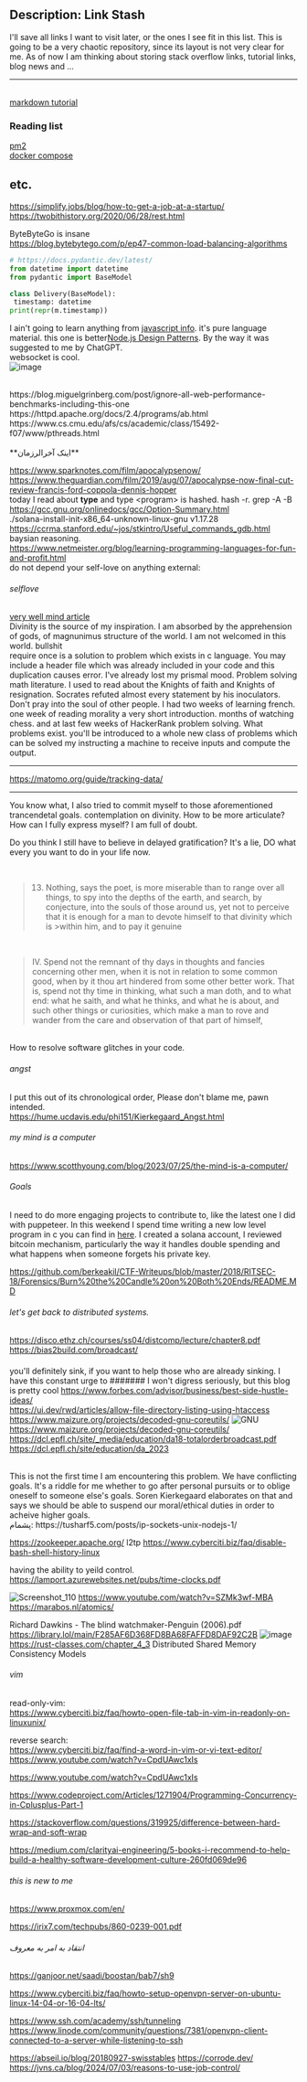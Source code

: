 ## Description: Link Stash
I'll save all links I want to visit later, or the ones I see fit in this list.
This is going to be a very chaotic repository, since its layout is not very clear for me. As of now I am thinking about storing stack overflow links, tutorial links, blog news and ...

---
 []()<br />
[markdown tutorial](https://www.markdowntutorial.com)<br />



### Reading list

 [pm2](https://pm2.keymetrics.io/docs/usage/cluster-mode/)<br />
 [docker compose]( https://docs.docker.com/compose/)<br />
## etc.

https://simplify.jobs/blog/how-to-get-a-job-at-a-startup/<br />
https://twobithistory.org/2020/06/28/rest.html<br />

ByteByteGo is insane<br />
https://blog.bytebytego.com/p/ep47-common-load-balancing-algorithms<br />

```python
# https://docs.pydantic.dev/latest/
from datetime import datetime
from pydantic import BaseModel

class Delivery(BaseModel):
 timestamp: datetime
print(repr(m.timestamp))
```
I ain't going to learn anything from [javascript info](https://javascript.info/date). it's pure language material. this one is better[Node.js Design Patterns](https://www.amazon.com/Node-js-Design-Patterns-techniques-applications/dp/1783287314). By the way it was suggested to me by ChatGPT.<br/>
websocket is cool.<br>
![image](https://github.com/arashatt/link-stash/assets/55944526/645a3786-3a39-4105-8b05-ac88df4e2d4d)<br>


<br/>
https://blog.miguelgrinberg.com/post/ignore-all-web-performance-benchmarks-including-this-one<br>
https://httpd.apache.org/docs/2.4/programs/ab.html<br>
https://www.cs.cmu.edu/afs/cs/academic/class/15492-f07/www/pthreads.html <br>
<br/>
**اینک آخرالرزمان**


https://www.sparknotes.com/film/apocalypsenow/
<br/>
https://www.theguardian.com/film/2019/aug/07/apocalypse-now-final-cut-review-francis-ford-coppola-dennis-hopper
<br/>
today I read about **type** and type \<program\> is hashed. hash -r. 
grep -A -B
<br/>
https://gcc.gnu.org/onlinedocs/gcc/Option-Summary.html
<br/>
./solana-install-init-x86_64-unknown-linux-gnu v1.17.28
<br/>
https://ccrma.stanford.edu/~jos/stkintro/Useful_commands_gdb.html
<br/>
baysian reasoning.
<br/>
https://www.netmeister.org/blog/learning-programming-languages-for-fun-and-profit.html
<br/>
do not depend your self-love on anything external:
<br/>
###### selflove
[very well mind article](https://www.verywellmind.com/ways-to-practice-self-love-5667417)
<br/>
Divinity is the source of my inspiration. I am absorbed by the apprehension of gods, of magnunimus structure of the world.
I am not welcomed in this world.
bullshit
<br/>
require once is a solution to problem which exists in c language. You may include a header file which was already included in your code and this duplication causes error.
I've already lost my prismal mood. Problem solving math literature. 
I used to read about the Knights of faith and Knights of resignation. Socrates refuted almost every statement by his inoculators.
Don't pray into the soul of other people.
I had two weeks of learning french.
one week of reading morality a very short introduction. months of watching chess. and at last few weeks of HackerRank problem solving. 
What problems exist. you'll be introduced to a whole new class of problems which can be solved my instructing a machine to receive inputs and compute the output.

---------
https://matomo.org/guide/tracking-data/

---------

You know what, I also tried to commit myself to those aforementioned trancendetal goals. contemplation on divinity.
How to be more articulate? How can I fully express myself? I am full of doubt.

Do you think I still have to believe in delayed gratification? It's a lie, DO what every you want to do in your life now.

<br/>

>13. Nothing, says the poet, is more miserable than to range over all things, to spy into the depths of the earth, and search, by conjecture, into the souls of those around us, yet not to perceive that it is enough for a man to devote himself to that divinity which is >within him, and to pay it genuine

<br/>

>IV. Spend not the remnant of thy days in thoughts and fancies concerning other men, when it is not in relation to some common good, when by it thou art hindered from some other better work. That is, spend not thy time in thinking, what such a man doth, and to what end: what he saith, and what he thinks, and what he is about, and such other things or curiosities, which make a man to rove and wander from the care and observation of that part of himself,

<br/>
How to resolve software glitches in your code.
<br/>

###### angst
I put this out of its chronological order, Please don't blame me, pawn intended.
<br/>
https://hume.ucdavis.edu/phi151/Kierkegaard_Angst.html

###### my mind is a computer
https://www.scotthyoung.com/blog/2023/07/25/the-mind-is-a-computer/
###### Goals
I need to do more engaging projects to contribute to, like the latest one I did with puppeteer. In this weekend I spend time writing a new low level program in c you can find in [here](https://github.com/arashatt/cat).
I created a solana account, I reviewed bitcoin mechanism, particularly the way it handles double spending and what happens when someone forgets his private key.

https://github.com/berkeakil/CTF-Writeups/blob/master/2018/RITSEC-18/Forensics/Burn%20the%20Candle%20on%20Both%20Ends/README.MD
###### let's get back to distributed systems.
https://disco.ethz.ch/courses/ss04/distcomp/lecture/chapter8.pdf
<br/>
https://bias2build.com/broadcast/

####
you'll definitely sink, if you want to help those who are already sinking.
I have this constant urge to 
####### I won't digress seriously, but this blog is pretty cool
https://www.forbes.com/advisor/business/best-side-hustle-ideas/
<br/>
https://ui.dev/rwd/articles/allow-file-directory-listing-using-htaccess
<br/>
https://www.maizure.org/projects/decoded-gnu-coreutils/
![GNU](https://github.com/arashatt/link-stash/assets/55944526/102786ec-b3a3-452f-8a4a-cc24faa5ff80)
<br/>
https://www.maizure.org/projects/decoded-gnu-coreutils/
<br/>
https://dcl.epfl.ch/site/_media/education/da18-totalorderbroadcast.pdf
<br/>
https://dcl.epfl.ch/site/education/da_2023

<br/>
This is not the first time I am encountering this problem.
We have conflicting goals. It's a riddle for me whether to go after personal pursuits or to oblige oneself to someone else's goals.
Soren Kierkegaard elaborates on that and says we should be able to suspend our moral/ethical duties in order to acheive higher goals.
<br/>
پشمام: https://tusharf5.com/posts/ip-sockets-unix-nodejs-1/
<br/>

https://zookeeper.apache.org/
l2tp
https://www.cyberciti.biz/faq/disable-bash-shell-history-linux

having the ability to yeild control.
https://lamport.azurewebsites.net/pubs/time-clocks.pdf


![Screenshot_110](https://github.com/arashatt/link-stash/assets/55944526/b71b9be9-8662-4663-afd8-e5ac9d3b6e89)
https://www.youtube.com/watch?v=SZMk3wf-MBA
https://marabos.nl/atomics/


Richard Dawkins - The blind watchmaker-Penguin (2006).pdf
https://library.lol/main/F285AF6D368FD8BA68FAFFD8DAF92C2B
![image](https://rust-classes.com/img/ferris_organizing.webp)
https://rust-classes.com/chapter_4_3
Distributed Shared Memory Consistency Models

###### vim
read-only-vim:<br/>
https://www.cyberciti.biz/faq/howto-open-file-tab-in-vim-in-readonly-on-linuxunix/

reverse search:<br/>
https://www.cyberciti.biz/faq/find-a-word-in-vim-or-vi-text-editor/
https://www.youtube.com/watch?v=CpdUAwc1xIs

https://www.youtube.com/watch?v=CpdUAwc1xIs



https://www.codeproject.com/Articles/1271904/Programming-Concurrency-in-Cplusplus-Part-1

https://stackoverflow.com/questions/319925/difference-between-hard-wrap-and-soft-wrap

https://medium.com/clarityai-engineering/5-books-i-recommend-to-help-build-a-healthy-software-development-culture-260fd069de96

###### this is new to me
https://www.proxmox.com/en/

https://irix7.com/techpubs/860-0239-001.pdf

###### انتقاد به امر به معروف 
https://ganjoor.net/saadi/boostan/bab7/sh9

https://www.cyberciti.biz/faq/howto-setup-openvpn-server-on-ubuntu-linux-14-04-or-16-04-lts/

https://www.ssh.com/academy/ssh/tunneling
https://www.linode.com/community/questions/7381/openvpn-client-connected-to-a-server-while-listening-to-ssh

https://abseil.io/blog/20180927-swisstables
https://corrode.dev/
https://jvns.ca/blog/2024/07/03/reasons-to-use-job-control/


